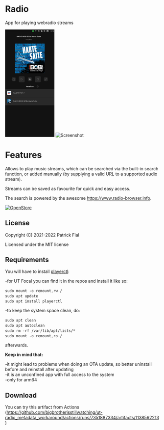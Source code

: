 # Radio

App for playing webradio streams

<p float="left">
<img title="Screenshot" alt="Screenshot" width="32%" src="screenshots/screenshot1.png">
<img title="Screenshot" alt="Screenshot" width="32%" src="screenshots/screenshot2.png">
</p>

# Features

Allows to play music streams, which can be searched via the built-in search function, or added manually (by supplying a valid URL to a supported audio stream).

Streams can be saved as favourite for quick and easy access.

The search is powered by the awesome https://www.radio-browser.info.

[![OpenStore](https://open-store.io/badges/en_US.png)](https://open-store.io/app/radio.s710)

## License

Copyright (C) 2021-2022 Patrick Fial

Licensed under the MIT license

## Requirements

You will have to install [playerctl](https://github.com/altdesktop/playerctl):

-for UT Focal you can find it in the repos and install it like so:

`sudo mount -o remount,rw /`  
`sudo apt update`  
`sudo apt install playerctl`  

-to keep the system space clean, do:

`sudo apt clean`  
`sudo apt autoclean`  
`sudo rm -rf /var/lib/apt/lists/*`  
`sudo mount -o remount,ro /`

afterwards.

**Keep in mind that:**

-it might lead to problems when doing an OTA update, so better uninstall before and reinstall after updating  
-it is an unconfined app with full access to the system  
-only for arm64  

## Download

You can try this artifact from Actions (https://github.com/bigbrotherisstillwatching/ut-radio_metadata_workaround/actions/runs/7351887334/artifacts/1138562213)
